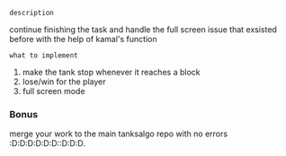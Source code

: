 ``` description ```
<p>continue finishing the task and handle the full screen issue that exsisted before with the help of kamal's function</p>




``` what to implement ```
1. make the tank stop whenever it reaches a block 
2. lose/win for the player
3. full screen mode

<h3> Bonus </h3>

<p> merge your work to the main tanksalgo repo with no errors :D:D:D:D:D:D::D:D:D. </p>
